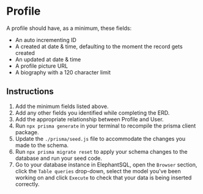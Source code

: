 # Profile

A profile should have, as a minimum, these fields:
- An auto incrementing ID
- A created at date & time, defaulting to the moment the record gets created
- An updated at date & time
- A profile picture URL
- A biography with a 120 character limit

## Instructions

1. Add the minimum fields listed above.
2. Add any other fields you identified while completing the ERD.
3. Add the appropriate relationship between Profile and User.
4. Run `npx prisma generate` in your terminal to recompile the prisma client package.
5. Update the `./prisma/seed.js` file to accommodate the changes you made to the schema.
6. Run `npx prisma migrate reset` to apply your schema changes to the database and run your seed code.
7. Go to your database instance in ElephantSQL, open the `Browser` section, click the `Table queries` drop-down, select the model you've been working on and click `Execute` to check that your data is being inserted correctly.
